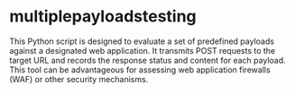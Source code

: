 # multiplepayloadstesting

This Python script is designed to evaluate a set of predefined payloads against a designated web application. It transmits POST requests to the target URL and records the response status and content for each payload. This tool can be advantageous for assessing web application firewalls (WAF) or other security mechanisms.
